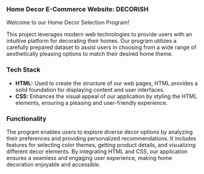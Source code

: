 ### Home Decor E-Commerce Website: DECORISH

Welcome to our Home Decor Selection Program! 

This project leverages modern web technologies to provide users with an intuitive platform for decorating their homes. Our program utilizes a carefully prepared dataset to assist users in choosing from a wide range of aesthetically pleasing options to match their desired home theme.

### Tech Stack

- **HTML:** Used to create the structure of our web pages, HTML provides a solid foundation for displaying content and user interfaces.
- **CSS:** Enhances the visual appeal of our application by styling the HTML elements, ensuring a pleasing and user-friendly experience.

### Functionality

The program enables users to explore diverse decor options by analyzing their preferences and providing personalized recommendations. It includes features for selecting color themes, getting product details, and visualizing different decor elements. By integrating HTML and CSS, our application ensures a seamless and engaging user experience, making home decoration enjoyable and accessible.

